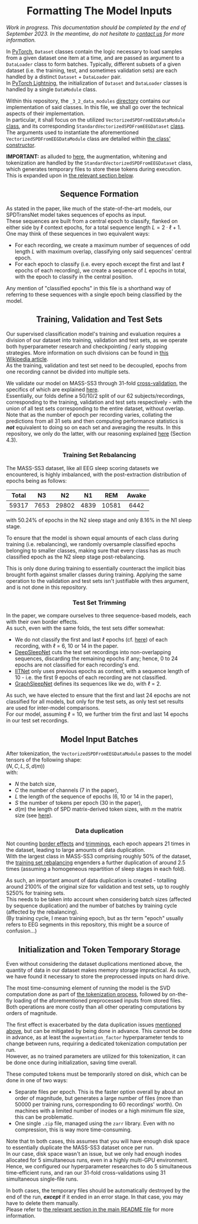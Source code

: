<h1 style="text-align: center;">Formatting The Model Inputs</h1>

*Work in progress. This documentation should be completed by the end of September 2023. In the meantime,
do not hesitate to [contact us](mailto:mathieu.seraphim@unicaen.fr) for more information.*

In [PyTorch](https://pytorch.org/docs/1.11/), `Dataset` classes contain the logic necessary to load samples from a given
dataset one item at a time, and are passed as argument to a `DataLoader` class to form batches.
Typically, different subsets of a given dataset (i.e. the training, test, and sometimes validation sets) are each
handled by a distinct `Dataset` + `DataLoader` pair.  
In [PyTorch Lightning](https://lightning.ai/docs/pytorch/1.9.5/), the initialization of `Dataset` and  `DataLoader`
classes is handled by a single `DataModule` class.  

Within this repository, the `_3_2_data_modules` [directory](../../_3_data_management/_3_2_data_modules) contains our
implementation of said classes. In this file, we shall go over the technical aspects of their implementation.  
In particular, it shall focus on the utilized `VectorizedSPDFromEEGDataModule`
[class](../../_3_data_management/_3_2_data_modules/SPD_matrices_from_EEG_signals/VectorizedSPDFromEEGDataModule.py),
and its corresponding `StandardVectorizedSPDFromEEGDataset`
[class](../../_3_data_management/_3_2_data_modules/SPD_matrices_from_EEG_signals/datasets/StandardVectorizedSPDFromEEGDataset.py).  
The arguments used to instantiate the aforementioned `VectorizedSPDFromEEGDataModule` class are detailed within 
[the class' constructor](../../_3_data_management/_3_2_data_modules/SPD_matrices_from_EEG_signals/VectorizedSPDFromEEGDataModule.py).

**IMPORTANT:** as alluded to [here](./2%20-%20From%20Signals%20To%20SPD%20Matrices%20To%20Tokens.md#dataset_processing),
the augmentation, whitening and tokenization are handled by the `StandardVectorizedSPDFromEEGDataset` class, which
generates temporary files to store these tokens during execution. This is expanded upon in [the relevant section below](#tmp_storage).

<h2 id="sequences" style="text-align: center;">Sequence Formation</h2>

As stated in the paper, like much of the state-of-the-art models, our SPDTransNet model takes sequences of epochs as
input.  
These sequences are built from a central epoch to classify, flanked on either side by $\ell$ context epochs, for a total
sequence length $L = 2 \cdot \ell + 1$.  
One may think of these sequences in two equivalent ways:
- For each recording, we create a maximum number of sequences of odd length $L$ with maximum overlap, classifying only
said sequences' central epoch.
- For each epoch to classify (i.e. every epoch except the first and last $\ell$ epochs of each recording), we create a
sequence of $L$ epochs in total, with the epoch to classify in the central position.

Any mention of "classified epochs" in this file is a shorthand way of referring to these sequences with a single epoch
being classified by the model.

<h2 style="text-align: center;">Training, Validation and Test Sets</h2>

Our supervised classification model's training and evaluation requires a division of our dataset into training,
validation and test sets, as we operate both hyperparameter research and checkpointing / early stopping strategies.
More information on such divisions can be found in
[this Wikipedia article](https://en.wikipedia.org/wiki/Training,_validation,_and_test_data_sets).  
As the training, validation and test set need to be decoupled, epochs from one recording cannot be divided into multiple
sets.

We validate our model on MASS-SS3 through 31-fold
[cross-validation](https://en.wikipedia.org/wiki/Cross-validation_(statistics)), the specifics of which are explained
[here](../../_1_configs/_1_z_miscellaneous/cross_validation_folds/MASS_SS3/folds_generation/Fold%20Specifics.md).  
Essentially, our folds define a 50/10/2 split of our 62 subjects/recordings, corresponding to the training, validation
and test sets respectively - with the union of all test sets corresponding to the entire dataset, without overlap.  
Note that as the number of epoch per recording varies, collating the predictions from all 31 sets and then computing
performance statistics is ***not*** equivalent to doing so on each set and averaging the results. In this repository, we
only do the latter, with our reasoning explained [here](https://doi.org/10.1007/978-3-031-44240-7_7) (Section 4.3).

<h3 id="rebalancing" style="text-align: center;">Training Set Rebalancing</h3>

The MASS-SS3 dataset, like all EEG sleep scoring datasets we encountered, is highly imbalanced, with the post-extraction
distribution of epochs being as follows:

| **Total** | N3   | N2    | N1   | REM   | Awake |
|:---------:|:----:|:-----:|:----:|:-----:|:-----:|
| 59317     | 7653 | 29802 | 4839 | 10581 | 6442  |

with 50.24% of epochs in the N2 sleep stage and only 8.16% in the N1 sleep stage.

To ensure that the model is shown equal amounts of each class during training (i.e. rebalancing), we randomly oversample
classified epochs belonging to smaller classes, making sure that every class has as much classified epoch as the N2
sleep stage post-rebalancing.

This is only done during training to essentially counteract the implicit bias brought forth against smaller classes
during training. Applying the same operation to the validation and test sets isn't justifiable with thes argument, and
is not done in this repository.

<h3 id="trimming" style="text-align: center;">Test Set Trimming</h3>

In the paper, we compare ourselves to three sequence-based models, each with their own border effects.  
As such, even with the same folds, the test sets differ somewhat:
- We do not classify the first and last $\ell$ epochs (cf. [here](#sequences)) of each recording, with $\ell$ = 6, 10 or
14 in the paper.
- [DeepSleepNet](https://github.com/akaraspt/deepsleepnet) cuts the test set recordings into non-overlapping sequences,
discarding the remaining epochs if any; hence, 0 to 24 epochs are not classified for each recording's end.
- [IITNet](https://github.com/gist-ailab/IITNet-official) only uses previous epochs as context, with a sequence length
of 10 - i.e. the first 9 epochs of each recording are not classified.
- [GraphSleepNet](https://github.com/ziyujia/GraphSleepNet) defines its sequences like we do, with $\ell$ = 2.

As such, we have elected to ensure that the first and last 24 epochs are not classified for all models, but only for the
test sets, as only test set results are used for inter-model comparisons.  
For our model, assuming $\ell$ = 10, we further trim the first and last 14 epochs in our test set recordings.

<h2 style="text-align: center;">Model Input Batches</h2>

After tokenization, the `VectorizedSPDFromEEGDataModule` passes to the model tensors of the following shape:  
$(N, C, L, S, d(m))$  
with:
- $N$ the batch size,
- $C$ the number of channels (7 in the paper),
- $L$ the length of the sequence of epochs (6, 10 or 14 in the paper),
- $S$ the number of tokens per epoch (30 in the paper),
- $d(m)$ the length of SPD matrix-derived token sizes, with $m$ the matrix size (see
[here](./2%20-%20From%20Signals%20To%20SPD%20Matrices%20To%20Tokens.md#tokenization)).

<h3 id="data-duplication" style="text-align: center;">Data duplication</h3>

Not counting [border effects](#sequences) and [trimmings](#trimming), each epoch appears 21 times in the dataset,
leading to large amounts of data duplication.  
With the largest class in MASS-SS3 comprising roughly 50% of the dataset, the [training set rebalancing](#rebalancing)
engenders a further duplication of around 2.5 times (assuming a homogeneous repartition of sleep stages in each fold).

As such, an important amount of data duplication is created - totalling around 2100% of the original size for validation
and test sets, up to roughly  5250% for training sets.  
This needs to be taken into account when considering batch sizes (affected by sequence duplication) and the number of
batches by training cycle (affected by the rebalancing).  
(By training cycle, I mean training epoch, but as thr term "epoch" usually refers to EEG segments in this repository,
this might be a source of confusion...)

<h2 id="tmp_storage" style="text-align: center;">Initialization and Token Temporary Storage</h2>

Even without considering the dataset duplications mentioned above, the quantity of data in our dataset makes memory
storage impractical. As such, we have found it necessary to store the preprocessed inputs on hard drive.

The most time-consuming element of running the model is the SVD computation done as part of
[the tokenization process](./2%20-%20From%20Signals%20To%20SPD%20Matrices%20To%20Tokens.md#tokenization),
followed by on-the-fly loading of the aforementioned preprocessed inputs from stored files. Both operations are more
costly than all other operating computations by orders of magnitude.

The first effect is exacerbated by the data duplication issues [mentioned above](#data-duplication), but can be
mitigated by being done in advance. This cannot be done in advance, as at least the `augmentation_factor` hyperparameter
tends to change between runs, requiring a dedicated tokenization computation per run.  
However, as no trained parameters are utilized for this tokenization, it can be done once during initialization, saving
time overall.

These computed tokens must be temporarily stored on disk, which can be done in one of two ways:
- Separate files per epoch. This is the faster option overall by about an order of magnitude, but generates a large
number of files (more than 50000 per training runs, corresponding to 60 recordings' worth). On machines with a limited
number of inodes or a high minimum file size, this can be problematic.
- One single `.zip` file, managed using the `zarr` library. Even with no compression, this is way more time-consuming.

Note that tn both cases, this assumes that you will have enough disk space to essentially duplicate the MASS-SS3 dataset
once per run.  
In our case, disk space wasn't an issue, but we only had enough inodes allocated for 5 simultaneous runs, even in a
highly multi-GPU environment. Hence, we configured our hyperparameter researches to do 5 simultaneous time-efficient
runs, and ran our 31-fold cross-validations using 31 simultaneous single-file runs.

In both cases, the temporary files should be automatically destroyed by the end of the run, ***except*** if it ended in
an error stage. In that case, you may have to delete them manually.  
Please refer to [the relevant section in the main README file](../../README.md#reproducing_results) for more
information.



